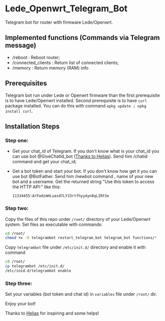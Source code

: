 # Lede_Openwrt_Telegram_Bot
Telegram bot for router with firmware Lede/Openwrt.

## Implemented functions (Commands via Telegram message)
  - /reboot : Reboot router;
  - /connected_clients : Return list of connected clients;
  - /memory : Return memory (RAM) info

## Prerequisites
Telegram bot run under Lede or Openwrt firmware than the first prerequisite is to have Lede/Openwrt installed.
Second prerequisite is to have ```curl``` package installed. You can do this with command ```opkg update ; opkg install curl```.

## Installation Steps

### Step one:
- Get your chat_id of Telegram. If you don't know what is your chat_id you can use bot @GiveChatId_bot ([Thanks to Helias](https://github.com/Helias/ "Helias github repo home")). Send him /chatid command and get your chat_id;
- Get a bot token and start your bot. If you don't know how get it you can use bot @BotFather. Send him /newbot command , name of your new bot and a username. Get the returned string "Use this token to access the HTTP API:" like this:

  `11334455:ArFodzmHLuasd7LY33rtfhyy4yn8qLIRt5e`

### Step two:
Copy the files of this repo under ```/root/``` directory of your Lede/Openwrt system.
Set files as executable with commands:
```sh
cd /root/
chmod +x -R telegrambot restart_telegram_bot telegram_bot functions/*
``` 
Copy ```telegrambot``` file under ```/etc/init.d/``` directory and enable it with command 
```sh
cd /root/
cp telegrambot /etc/init.d/
/etc/inid.d/telegrambot enable
```
### Step three:
Set your variables (bot token and chat id) in ```variables``` file under ```/root/``` dir.

Enjoy your bot!

Thanks to [Helias](https://github.com/Helias/ "Helias github repo home") for inspiring and some helps!
